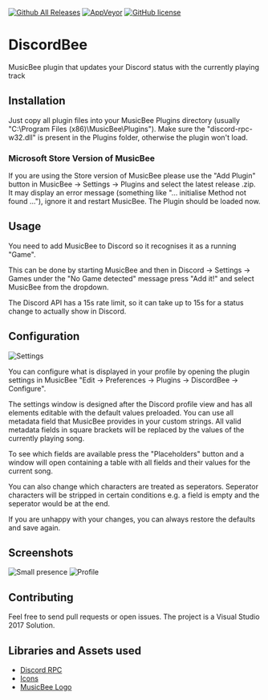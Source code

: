
[![Github All Releases](https://img.shields.io/github/downloads/sll552/DiscordBee/total.svg)](https://github.com/sll552/DiscordBee/releases)
[![AppVeyor](https://img.shields.io/appveyor/ci/sll552/DiscordBee.svg)](https://ci.appveyor.com/project/sll552/discordbee)
[![GitHub license](https://img.shields.io/github/license/sll552/DiscordBee.svg)](https://github.com/sll552/DiscordBee/blob/master/LICENSE)

# DiscordBee
MusicBee plugin that updates your Discord status with the currently playing track

## Installation
Just copy all plugin files into your MusicBee Plugins directory (usually "C:\Program Files (x86)\MusicBee\Plugins").
Make sure the "discord-rpc-w32.dll" is present in the Plugins folder, otherwise the plugin won't load.
### Microsoft Store Version of MusicBee
If you are using the Store version of MusicBee please use the "Add Plugin" button in MusicBee -> Settings -> Plugins and select the latest release .zip. It may display an error message (something like "... initialise Method not found ..."), ignore it and restart MusicBee. The Plugin should be loaded now.

## Usage
You need to add MusicBee to Discord so it recognises it as a running "Game".

This can be done by starting MusicBee and then in Discord -> Settings -> Games 
under the "No Game detected" message press "Add it!" and select MusicBee from the dropdown.

The Discord API has a 15s rate limit, so it can take up to 15s for a status change to actually show in Discord.

## Configuration
![Settings](https://i.imgur.com/42bu4Et.png)

You can configure what is displayed in your profile by opening the plugin settings in MusicBee "Edit -> Preferences -> Plugins -> DiscordBee -> Configure".

The settings window is designed after the Discord profile view and has all elements editable with the default values preloaded. You can use all metadata field that MusicBee provides in your custom strings. All valid metadata fields in square brackets will be replaced by the values of the currently playing song.

To see which fields are available press the "Placeholders" button and a window will open containing a table with all fields and their values for the current song.

You can also change which characters are treated as seperators. Seperator characters will be stripped in certain conditions e.g. a field is empty and the seperator would be at the end.

If you are unhappy with your changes, you can always restore the defaults and save again.

## Screenshots
![Small presence](https://i.imgur.com/DUuVlsg.png)
![Profile](https://i.imgur.com/vnBq4rp.png)

## Contributing
Feel free to send pull requests or open issues. The project is a Visual Studio 2017 Solution. 

## Libraries and Assets used
 - [Discord RPC](https://github.com/discordapp/discord-rpc)
 - [Icons](https://www.iconfinder.com/iconsets/media-player-long-shadow)
 - [MusicBee Logo](https://github.com/Avik-B/musicbee-website/blob/master/img/mb_icon_touch.png)
